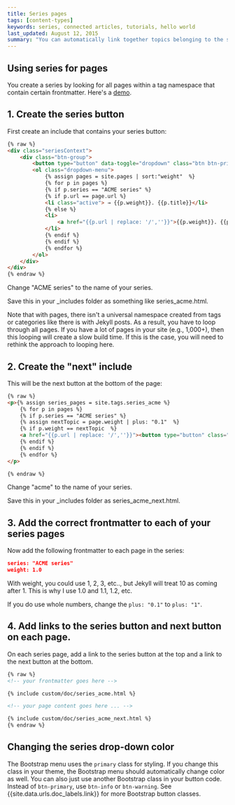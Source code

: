 ```yaml
---
title: Series pages
tags: [content-types]
keywords: series, connected articles, tutorials, hello world
last_updated: August 12, 2015
summary: "You can automatically link together topics belonging to the same series. This helps users know the context within a particular process."
---
```



## Using series for pages
You create a series by looking for all pages within a tag namespace that contain certain frontmatter. Here's a <a href="doc_seriesdemo1_0.html" class="noCrossRef">demo</a>. 

## 1. Create the series button 

First create an include that contains your series button:

```html
{% raw %}
<div class="seriesContext">
    <div class="btn-group">
        <button type="button" data-toggle="dropdown" class="btn btn-primary dropdown-toggle">Series Demo <span class="caret"></span></button>
        <ol class="dropdown-menu">
            {% assign pages = site.pages | sort:"weight"  %}
            {% for p in pages %}
            {% if p.series == "ACME series" %}
            {% if p.url == page.url %}
            <li class="active"> → {{p.weight}}. {{p.title}}</li>
            {% else %}
            <li>
                <a href="{{p.url | replace: '/',''}}">{{p.weight}}. {{p.title}}</a>
            </li>
            {% endif %}
            {% endif %}
            {% endfor %}
        </ol>
    </div>
</div>
{% endraw %}
```

Change "ACME series" to the name of your series. 

Save this in your \_includes folder as something like series\_acme.html.

Note that with pages, there isn't a universal namespace created from tags or categories like there is with Jekyll posts. As a result, you have to loop through all pages. If you have a lot of pages in your site (e.g., 1,000+), then this looping will create a slow build time. If this is the case, you will need to rethink the approach to looping here.

## 2. Create the "next" include

This will be the next button at the bottom of the page:

```html
{% raw %}
<p>{% assign series_pages = site.tags.series_acme %}
    {% for p in pages %}
    {% if p.series == "ACME series" %}
    {% assign nextTopic = page.weight | plus: "0.1"  %}
    {% if p.weight == nextTopic  %}
    <a href="{{p.url | replace: '/',''}}"><button type="button" class="btn btn-primary">Next: {{p.weight}}  {{p.title}}</button></a>
    {% endif %}
    {% endif %}
    {% endfor %}
</p>

{% endraw %}
```
Change "acme" to the name of your series. 

Save this in your \_includes folder as series\_acme\_next.html. 

## 3. Add the correct frontmatter to each of your series pages

Now add the following frontmatter to each page in the series:

```json
series: "ACME series"
weight: 1.0
```

With weight, you could use 1, 2, 3, etc.., but Jekyll will treat 10 as coming after 1. This is why I use 1.0 and 1.1, 1.2, etc. 

If you do use whole numbers, change the `plus: "0.1"` to `plus: "1"`.

## 4. Add links to the series button and next button on each page.

On each series page, add a link to the series button at the top and a link to the next button at the bottom.
 
```html
{% raw %}
<!-- your frontmatter goes here -->

{% include custom/doc/series_acme.html %}

<!-- your page content goes here ... -->

{% include custom/doc/series_acme_next.html %}
{% endraw %}
```

## Changing the series drop-down color

The Bootstrap menu uses the `primary` class for styling. If you change this class in your theme, the Bootstrap menu should automatically change color as well. You can also just use another Bootstrap class in your button code. Instead of `btn-primary`, use `btn-info` or `btn-warning`. See {{site.data.urls.doc_labels.link}} for more Bootstrap button classes.